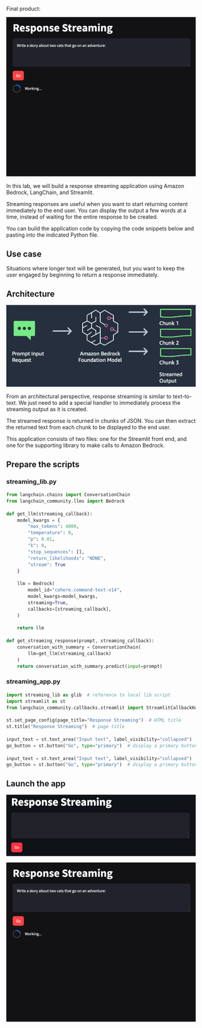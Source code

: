 Final product:

![alt text](images/image_6_01.gif)

In this lab, we will build a response streaming application using Amazon Bedrock, LangChain, and Streamlit.

Streaming responses are useful when you want to start returning content immediately to the end user. You can display the output a few words at a time, instead of waiting for the entire response to be created.

You can build the application code by copying the code snippets below and pasting into the indicated Python file.

## Use case
Situations where longer text will be generated, but you want to keep the user engaged by beginning to return a response immediately.

## Architecture
![alt text](images/image_6_02.png)

From an architectural perspective, response streaming is similar to text-to-text. We just need to add a special handler to immediately process the streaming output as it is created.

The streamed response is returned in chunks of JSON. You can then extract the returned text from each chunk to be displayed to the end user.

This application consists of two files: one for the Streamlit front end, and one for the supporting library to make calls to Amazon Bedrock.


## Prepare the scripts
### streaming_lib.py
``` python
from langchain.chains import ConversationChain
from langchain_community.llms import Bedrock

def get_llm(streaming_callback):
    model_kwargs = {
        "max_tokens": 4000,
        "temperature": 0,
        "p": 0.01,
        "k": 0,
        "stop_sequences": [],
        "return_likelihoods": "NONE",
        "stream": True
    }
    
    llm = Bedrock(
        model_id="cohere.command-text-v14",
        model_kwargs=model_kwargs,
        streaming=True,
        callbacks=[streaming_callback],
    )
    
    return llm

def get_streaming_response(prompt, streaming_callback):
    conversation_with_summary = ConversationChain(
        llm=get_llm(streaming_callback)
    )
    return conversation_with_summary.predict(input=prompt)
```

### streaming_app.py
``` python
import streaming_lib as glib  # reference to local lib script
import streamlit as st
from langchain_community.callbacks.streamlit import StreamlitCallbackHandler

st.set_page_config(page_title="Response Streaming")  # HTML title
st.title("Response Streaming")  # page title

input_text = st.text_area("Input text", label_visibility="collapsed")
go_button = st.button("Go", type="primary")  # display a primary button

input_text = st.text_area("Input text", label_visibility="collapsed")
go_button = st.button("Go", type="primary")  # display a primary button
```

## Launch the app
![alt text](images/image_6_03.png)

![alt text](images/image_6_04.gif)
